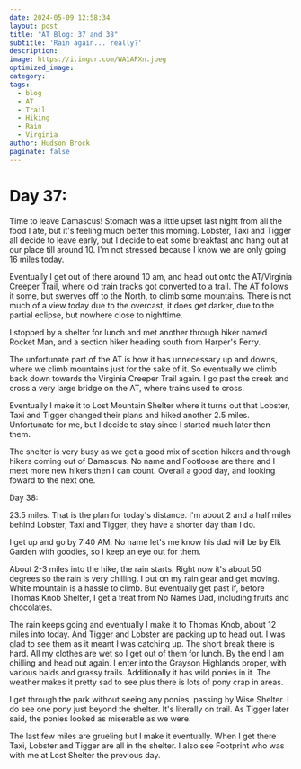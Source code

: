 ```yaml
---
date: 2024-05-09 12:58:34
layout: post
title: "AT Blog: 37 and 38"
subtitle: 'Rain again... really?'
description:
image: https://i.imgur.com/WA1APXn.jpeg
optimized_image: 
category:
tags:
  - blog
  - AT
  - Trail
  - Hiking
  - Rain
  - Virginia
author: Hudson Brock
paginate: false
---
```


# Day 37:

Time to leave Damascus! Stomach was a little upset last night from all the food I ate, but it's feeling much better this morning. Lobster, Taxi and Tigger all decide to leave early, but I decide to eat some breakfast and hang out at our place till around 10. I'm not stressed because I know we are only going 16 miles today.

Eventually I get out of there around 10 am, and head out onto the AT/Virginia Creeper Trail, where old train tracks got converted to a trail. The AT follows it some, but swerves off to the North, to climb some mountains. There is not much of a view today due to the overcast, it does get darker, due to the partial eclipse, but nowhere close to nighttime.

I stopped by a shelter for lunch and met another through hiker named Rocket Man, and a section hiker heading south from Harper's Ferry.

The unfortunate part of the AT is how it has unnecessary up and downs, where we climb mountains just for the sake of it. So eventually we climb back down towards the Virginia Creeper Trail again. I go past the creek and cross a very large bridge on the AT, where trains used to cross.

Eventually I make it to Lost Mountain Shelter where it turns out that Lobster, Taxi and Tigger changed their plans and hiked another 2.5 miles. Unfortunate for me, but I decide to stay since I started much later then them. 

The shelter is very busy as we get a good mix of section hikers and through hikers coming out of Damascus. No name and Footloose are there and I meet more new hikers then I can count. Overall a good day, and looking foward to the next one.

Day 38:

23.5 miles. That is the plan for today's distance. I'm about 2 and a half miles behind Lobster, Taxi and Tigger; they have a shorter day than I do.

I get up and go by 7:40 AM. No name let's me know his dad will be by Elk Garden with goodies, so I keep an eye out for them.

About 2-3 miles into the hike, the rain starts. Right now it's about 50 degrees so the rain is very chilling. I put on my rain gear and get moving. White mountain is a hassle to climb. But eventually get past if, before Thomas Knob Shelter, I get a treat from No Names Dad, including fruits and chocolates.

The rain keeps going and eventually I make it to Thomas Knob, about 12 miles into today. And Tigger and Lobster are packing up to head out. I was glad to see them as it meant I was catching up. The short break there is hard. All my clothes are wet so I get out of them for lunch. By the end I am chilling and head out again. I enter into the Grayson Highlands proper, with various balds and grassy trails. Additionally it has wild ponies in it. The weather makes it pretty sad to see plus there is lots of pony crap in areas.

I get through the park without seeing any ponies, passing by Wise Shelter. I do see one pony just beyond the shelter. It's literally on trail. As Tigger later said, the ponies looked as miserable as we were.

The last few miles are grueling but I make it eventually. When I get there Taxi, Lobster and Tigger are all in the shelter. I also see Footprint who was with me at Lost Shelter the previous day.